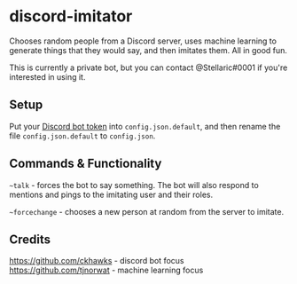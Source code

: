 # discord-imitator
Chooses random people from a Discord server, uses machine learning to generate things that they would say, and then imitates them. All in good fun.

This is currently a private bot, but you can contact @Stellaric#0001 if you're interested in using it.

## Setup
Put your [Discord bot token](https://discord.com/developers/applications) into `config.json.default`, and then rename the file `config.json.default` to `config.json`.

## Commands & Functionality
`~talk` - forces the bot to say something.
The bot will also respond to mentions and pings to the imitating user and their roles.

`~forcechange` - chooses a new person at random from the server to imitate.

## Credits
https://github.com/ckhawks - discord bot focus  
https://github.com/tjnorwat - machine learning focus  